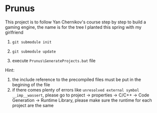 # Prunus
This project is to follow Yan Chernikov's course step by step to build a gaming engine, the name is for the tree I planted this spring with my girlfriend



1. `git submodule init`

2. `git submodule update`

3. execute `Prunus\GenerateProjects.bat` file

Hint:
1. the include reference to the precompiled files must be put in the begining of the file
1. if there comes plenty of errors like `unresolved external symbol __imp__wassert`, please go to project -> properties -> C/C++ -> Code Generation -> Runtime Library, please make sure the runtime for each project are the same